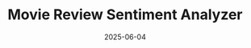 ---
layout: default
modal-id: 4
date: 2025-06-04
img: WENO2.png
alt: image-alt
title: Movie Review Sentiment Analyzer
project-date: 2024
category: Python & scikit-learn
description: <p>This project analyzes movie reviews using a sentiment analysis model built with scikit-learn. It was a fun experiment in natural language processing and machine learning.</p>
---